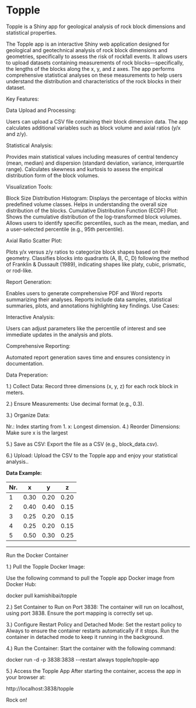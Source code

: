 # Topple
Topple is a Shiny app for geological analysis of rock block dimensions and statistical properties.



The Topple app is an interactive Shiny web application designed for geological and geotechnical analysis of rock block dimensions and geometries, specifically to assess the risk of rockfall events. It allows users to upload datasets containing measurements of rock blocks—specifically, the lengths of the blocks along the x, y, and z axes. The app performs comprehensive statistical analyses on these measurements to help users understand the distribution and characteristics of the rock blocks in their dataset.

Key Features:

Data Upload and Processing:

Users can upload a CSV file containing their block dimension data. The app calculates additional variables such as block volume and axial ratios (y/x and z/y).

Statistical Analysis:

Provides main statistical values including measures of central tendency (mean, median) and dispersion (standard deviation, variance, interquartile range). Calculates skewness and kurtosis to assess the empirical distribution form of the block volumes.

Visualization Tools:

Block Size Distribution Histogram: Displays the percentage of blocks within predefined volume classes. Helps in understanding the overall size distribution of the blocks. Cumulative Distribution Function (ECDF) Plot: Shows the cumulative distribution of the log-transformed block volumes. Allows users to identify specific percentiles, such as the mean, median, and a user-selected percentile (e.g., 95th percentile).

Axial Ratio Scatter Plot:

Plots y/x versus z/y ratios to categorize block shapes based on their geometry. Classifies blocks into quadrants (A, B, C, D) following the method of Franklin & Dussault (1989), indicating shapes like platy, cubic, prismatic, or rod-like.

Report Generation:

Enables users to generate comprehensive PDF and Word reports summarizing their analyses. Reports include data samples, statistical summaries, plots, and annotations highlighting key findings. Use Cases:

Interactive Analysis:

Users can adjust parameters like the percentile of interest and see immediate updates in the analysis and plots.

Comprehensive Reporting:

Automated report generation saves time and ensures consistency in documentation.

Data Preperation:

1.) Collect Data: Record three dimensions (x, y, z) for each rock block in meters.

2.) Ensure Measurements: Use decimal format (e.g., 0.3).

3.) Organize Data:

Nr.: Index starting from 1.
x: Longest dimension.
4.) Reorder Dimensions: Make sure x is the largest

5.) Save as CSV: Export the file as a CSV (e.g., block_data.csv).

6.) Upload: Upload the CSV to the Topple app and enjoy your statistical analysis..

**Data Example:**

| Nr. | x    | y    | z    |
|-----|------|------|------|
| 1   | 0.30 | 0.20 | 0.20 |
| 2   | 0.40 | 0.40 | 0.15 |
| 3   | 0.25 | 0.20 | 0.15 |
| 4   | 0.25 | 0.20 | 0.15 |
| 5   | 0.50 | 0.30 | 0.25 |

----------------------------

Run the Docker Container

1.) Pull the Topple Docker Image:

Use the following command to pull the Topple app Docker image from Docker Hub:

docker pull kamishibai/topple

2.) Set Container to Run on Port 3838: The container will run on localhost, using port 3838. Ensure the port mapping is correctly set up.

3.) Configure Restart Policy and Detached Mode: Set the restart policy to Always to ensure the container restarts automatically if it stops. Run the container in detached mode to keep it running in the background.

4.) Run the Container: Start the container with the following command:

docker run -d -p 3838:3838 --restart always topple/topple-app

5.) Access the Topple App After starting the container, access the app in your browser at:

http://localhost:3838/topple⁠



Rock on!
